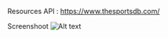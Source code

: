 
Resources API : https://www.thesportsdb.com/

Screenshoot
![Alt text](https://i.ibb.co/k56FxWL/Screenshot-1551503373.png "List League")
